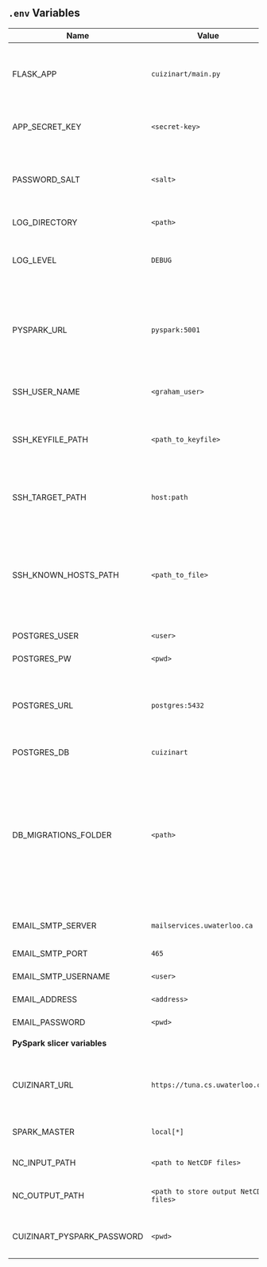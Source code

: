 ## `.env` Variables

|Name|Value|Explanation|
|---|---|---|
|FLASK_APP|`cuizinart/main.py`|Environment variable needed so Flask knows which app to start|
|APP_SECRET_KEY|`<secret-key>`|Random string used by password encryption|
|PASSWORD_SALT|`<salt>`|Random string used by password encryption (Don't reuse secret key)|
|LOG_DIRECTORY|`<path>`|Directory to put log files|
|LOG_LEVEL|`DEBUG`|optional. If `DEBUG`, will log on debug level, else on info|
||||
|PYSPARK_URL|`pyspark:5001`|URL where Cuizinart can send jobs to the pyspark slicer. If not using Docker, use `localhost:5001`|
|SSH_USER_NAME|`<graham_user>`|User on tuna that is used to `scp` jobs to Graham|
|SSH_KEYFILE_PATH|`<path_to_keyfile>`|Path to keyfile (generated through `ssh-keygen`) for above user|
|SSH_TARGET_PATH|`host:path`|Host and path where incoming processing requests will be scp'ed to|
|SSH_KNOWN_HOSTS_PATH|`<path_to_file>`|Path to `known_host` file that will be mapped into Cuizinart container so `scp` to Graham works immediately|
||||
|POSTGRES_USER|`<user>`|Username of postgres db|
|POSTGRES_PW|`<pwd>`|Password of postgres user|
|POSTGRES_URL|`postgres:5432`|URL where to access the postgres container. If not using Docker, use `localhost:5432`|
|POSTGRES_DB|`cuizinart`|Name of postgres db|
|DB_MIGRATIONS_FOLDER|`<path>`|Folder to mount into Cuizinart container that will contain migrations files. Only needed when using Docker (allows DB migrations across container builds)|
||||
|EMAIL_SMTP_SERVER|`mailservices.uwaterloo.ca`|Server to use for sending emails|
|EMAIL_SMTP_PORT|`465`|Server SMTP port|
|EMAIL_SMTP_USERNAME|`<user>`|Username for email account|
|EMAIL_ADDRESS|`<address>`|Email address to send from|
|EMAIL_PASSWORD|`<pwd>`|Password of email user|
||||
|**PySpark slicer variables**|||
|CUIZINART_URL|`https://tuna.cs.uwaterloo.ca`|Address where pyspark can report job results to. If not using Docker, use `localhost:5000`|
|SPARK_MASTER|`local[*]`|PySpark configuration|
||||
|NC_INPUT_PATH|`<path to NetCDF files>`|Path to NetCDF input files|
|NC_OUTPUT_PATH|`<path to store output NetCDF files>`|Path where to store sliced output files|
||||
|CUIZINART_PYSPARK_PASSWORD|`<pwd>`|Password to authenticate PySpark-slicer in Cuizinart|

